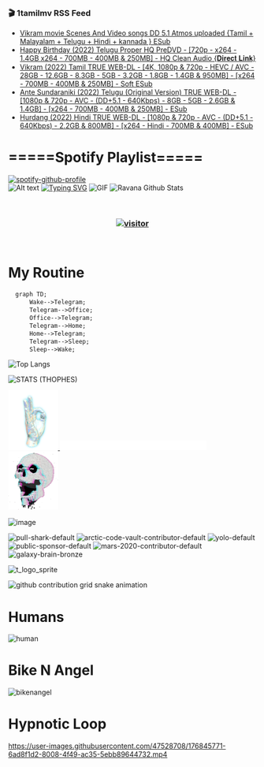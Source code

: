 ### 🎬 1tamilmv RSS Feed

<!-- BLOG-POST-LIST:START -->
- [Vikram movie Scenes And Video songs DD 5.1 Atmos uploaded {Tamil + Malayalam + Telugu + Hindi + kannada } ESub](https://www.1tamilmv.space/index.php?/forums/topic/165344-vikram-movie-scenes-and-video-songs-dd-51-atmos-uploaded-tamil-malayalam-telugu-hindi-kannada-esub/&do=findComment&comment=330368)
- [Happy Birthday &lpar;2022&rpar; Telugu Proper HQ PreDVD - [720p - x264 - 1.4GB x264 - 700MB - 400MB &amp; 250MB] - HQ Clean Audio {𝐃𝐢𝐫𝐞𝐜𝐭 𝐋𝐢𝐧𝐤}](https://www.1tamilmv.space/index.php?/forums/topic/165343-happy-birthday-2022-telugu-proper-hq-predvd-720p-x264-14gb-x264-700mb-400mb-250mb-hq-clean-audio-%F0%9D%90%83%F0%9D%90%A2%F0%9D%90%AB%F0%9D%90%9E%F0%9D%90%9C%F0%9D%90%AD-%F0%9D%90%8B%F0%9D%90%A2%F0%9D%90%A7%F0%9D%90%A4/&do=findComment&comment=330367)
- [Vikram &lpar;2022&rpar; Tamil TRUE WEB-DL - [4K, 1080p &amp; 720p - HEVC / AVC - 28GB - 12.6GB - 8.3GB - 5GB - 3.2GB - 1.8GB - 1.4GB &amp; 950MB] - [x264 - 700MB - 400MB &amp; 250MB] - Soft ESub](https://www.1tamilmv.space/index.php?/forums/topic/165166-vikram-2022-tamil-true-web-dl-4k-1080p-720p-hevc-avc-28gb-126gb-83gb-5gb-32gb-18gb-14gb-950mb-x264-700mb-400mb-250mb-soft-esub/&do=findComment&comment=330366)
- [Ante Sundaraniki &lpar;2022&rpar; Telugu &lpar;Original Version&rpar; TRUE WEB-DL - [1080p &amp; 720p - AVC - &lpar;DD+5.1 - 640Kbps&rpar; - 8GB - 5GB - 2.6GB &amp; 1.4GB] - [x264 - 700MB - 400MB &amp; 250MB] - ESub](https://www.1tamilmv.space/index.php?/forums/topic/165317-ante-sundaraniki-2022-telugu-original-version-true-web-dl-1080p-720p-avc-dd51-640kbps-8gb-5gb-26gb-14gb-x264-700mb-400mb-250mb-esub/&do=findComment&comment=330365)
- [Hurdang &lpar;2022&rpar; Hindi TRUE WEB-DL - [1080p &amp; 720p - AVC - &lpar;DD+5.1 - 640Kbps&rpar; - 2.2GB &amp; 800MB] - [x264 - Hindi - 700MB &amp; 400MB] - ESub](https://www.1tamilmv.space/index.php?/forums/topic/165330-hurdang-2022-hindi-true-web-dl-1080p-720p-avc-dd51-640kbps-22gb-800mb-x264-hindi-700mb-400mb-esub/&do=findComment&comment=330364)
<!-- BLOG-POST-LIST:END -->

# =====Spotify Playlist=====
[![spotify-github-profile](https://spotify-github-profile.vercel.app/api/view?uid=31rfzgmuvvewegdlxvlev4ynz4vu&cover_image=true&theme=default&bar_color=53b14f&bar_color_cover=true)](https://ravana69.github.io/rss)
</br>
![Alt text](https://spotify-recently-played-readme.vercel.app/api?user=31rfzgmuvvewegdlxvlev4ynz4vu)
[![Typing SVG](https://readme-typing-svg.herokuapp.com?color=%2336BCF7&center=true&vCenter=true&multiline=true&height=81&lines=I+AM+RAVANA;CONTACT+ME+ON+TELEGRAM%3A+%40R4V4N4)](https://git.io/typing-svg)
<img align="centre" height="400px" width="490px" alt="GIF" src="https://github.com/ravana69/ravana69/blob/master/rvm.gif" />
![Ravana Github Stats](https://github-readme-stats.vercel.app/api?username=ravana69&&show_icons=true&theme=radical)

<br />
<h3 align="center"> <a href="https://t.me/r4v4n4"><img src="https://profile-counter.glitch.me/ravana69/count.svg" alt="visitor" width="600"></a> </h3>
</br>

<H1>My Routine</H1>

```mermaid
  graph TD;
      Wake-->Telegram;
      Telegram-->Office;
      Office-->Telegram;
      Telegram-->Home;
      Home-->Telegram;
      Telegram-->Sleep;
      Sleep-->Wake;
```
![Top Langs](https://github-readme-stats.vercel.app/api/top-langs/?username=ravana69&&show_icons=true&theme=radical)

![STATS (THOPHES)](https://github-profile-trophy.vercel.app/?username=ravana69&theme=gruvbox&margin-w=10&margin-h=15&column=8)
<br />
<p align="left">
    <a href="#">
        <img width="20%" src="./assets/images/hand.gif" alt="" />
    </a>
    <a href="#">
        <img width="59%" src="./assets/images/spacer.png" alt="" >
    </a>
    <a href="#">
        <img width="20%" src="./assets/images/skull.gif" alt="" />
    </a>
</p>


![image](https://user-images.githubusercontent.com/47528708/175298537-0623dc00-7b1a-4ec1-b5b1-71768763a234.png)

<img width="148" alt="pull-shark-default" src="https://user-images.githubusercontent.com/47528708/176419715-70981865-4dc6-489a-8a1a-06842db67b15.gif"> <img width="148" alt="arctic-code-vault-contributor-default" src="https://user-images.githubusercontent.com/47528708/175267501-e1fbbb8f-c2b2-4882-b865-2ac4debef26c.png"> <img width="148" alt="yolo-default" src="https://user-images.githubusercontent.com/47528708/175267654-281a1880-1129-4b7b-bf2f-de5dd2bc5afa.png"> <img width="148" alt="public-sponsor-default" src="https://user-images.githubusercontent.com/47528708/175268448-2e78cc75-fb25-4d76-bd22-7df520446b45.png"> <img width="148" alt="mars-2020-contributor-default" src="https://user-images.githubusercontent.com/47528708/175268475-de6d987a-3be9-4353-86a5-23b422559355.png"> <img width="148" alt="galaxy-brain-bronze" src="https://user-images.githubusercontent.com/47528708/176419717-e2fdca8b-0fdc-47dd-9511-a7ff52178a33.gif">

![t_logo_sprite](https://user-images.githubusercontent.com/47528708/175293007-21ff1792-1fca-4be3-bcae-12fdc3aa414f.svg)

![github contribution grid snake animation](https://raw.githubusercontent.com/ravana69/ravana69/output/github-contribution-grid-snake-dark.svg#gh-dark-mode-only)

# Humans
<img width="170" alt="human" src="https://user-images.githubusercontent.com/47528708/176413829-c142d478-1c96-4c3c-a2a4-2dd35374c335.gif">

# Bike N Angel
<img width="170" alt="bikenangel" src="https://user-images.githubusercontent.com/47528708/176616968-3a44f91e-8016-477c-9bb5-c4689a1adbee.gif">

# Hypnotic Loop

https://user-images.githubusercontent.com/47528708/176845771-6ad8f1d2-8008-4f49-ac35-5ebb89644732.mp4


